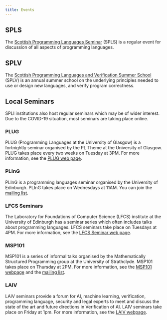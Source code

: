 ```yaml
---
title: Events
---
```


## SPLS

The [Scottish Programming Languages Seminar](spls/) (SPLS) is a regular event for discussion of all aspects of programming languages.

## SPLV

The [Scottish Programming Languages and Verification Summer School](splv/) (SPLV) is an annual summer school on the underlying principles needed to use or design new languages, and verify program correctness.

## Local Seminars

SPLI institutions also host regular seminars which may be of wider interest. Due to the COVID-19 situation, most seminars are taking place online.

### PLUG
PLUG (Programming Languages at the University of Glasgow) is a fortnightly seminar organised by the PL Theme at the University of Glasgow. PLUG takes place every two weeks on Tuesday at 3PM. For more information, see the [PLUG web page](http://www.dcs.gla.ac.uk/plug/).

### PLInG
PLInG is a programming languages seminar organised by the University of Edinburgh. PLInG takes place on Wednesdays at 11AM. You can join the [mailing list](http://lists.inf.ed.ac.uk/mailman/listinfo/pl-interest).

### LFCS Seminars
The Laboratory for Foundations of Computer Science (LFCS) institute at the University of Edinburgh has a seminar series which often includes talks about programming languages. LFCS seminars take place on Tuesdays at 4PM. For more information, see the [LFCS Seminar web page](https://web.inf.ed.ac.uk/lfcs/events/lfcs-seminars).

### MSP101
MSP101 is a series of informal talks organised by the Mathematically Structured Programming group at the University of Strathclyde. MSP101 takes place on Thursday at 2PM. For more information, see the [MSP101 webpage](https://msp.cis.strath.ac.uk/msp101.html) and the [mailing list](https://lists.cis.strath.ac.uk/mailman/listinfo/msp-interest).

### LAIV
LAIV seminars provide a forum for AI, machine learning, verification, programming language, security and legal experts to meet and discuss the state of the art and future directions in Verification of AI. LAIV seminars take place on Friday at 1pm. For more information, see the [LAIV webpage](https://laiv.uk/laiv-seminars/).
